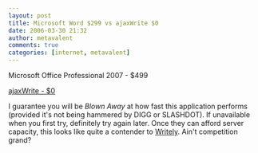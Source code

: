 ```yaml
---
layout: post
title: Microsoft Word $299 vs ajaxWrite $0
date: 2006-03-30 21:32
author: metavalent
comments: true
categories: [internet, metavalent]
---
```

 Microsoft Office Professional 2007 - $499

<a href="https://www.ajaxwrite.com/">ajaxWrite - $0</a>

I guarantee you will be <i>Blown Away</i> at how fast this application performs (provided it's not being hammered by DIGG or SLASHDOT).  If unavailable when you first try, definitely try again later.  Once they can afford server capacity, this looks like quite a contender to <a href="https://writely.com/">Writely</a>.  Ain't competition grand?
